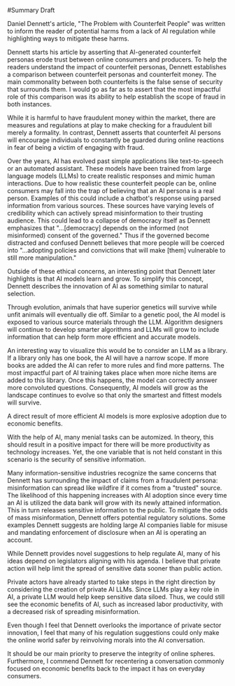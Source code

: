 #Summary Draft

Daniel Dennett's article, "The Problem with Counterfeit People" was written to inform the reader of potential harms from a lack of AI regulation while highlighting ways to mitigate these harms. 

Dennett starts his article by asserting that AI-generated counterfeit personas erode trust between online consumers and producers. To help the readers understand the impact of counterfeit personas, Dennett establishes a comparison between counterfeit personas and counterfeit money. The main commonality between both counterfeits is the false sense of security that surrounds them. I would go as far as to assert that the most impactful role of this comparison was its ability to help establish the scope of fraud in both instances.

While it is harmful to have fraudulent money within the market, there are measures and regulations at play to make checking for a fraudulent bill merely a formality. In contrast, Dennett asserts that counterfeit AI persons will encourage individuals to constantly be guarded during online reactions in fear of being a victim of engaging with fraud. 

Over the years, AI has evolved past simple applications like text-to-speech or an automated assistant. These models have been trained from large language models (LLMs) to create realistic responses and mimic human interactions. Due to how realistic these counterfeit people can be, online consumers may fall into the trap of believing that an AI persona is a real person. Examples of this could include a chatbot's response using parsed information from various sources. These sources have varying levels of credibility which can actively spread misinformation to their trusting audience. This could lead to a collapse of democracy itself as Dennett emphasizes that "...[democracy] depends on the informed (not misinformed) consent of the governed." Thus if the governed become distracted and confused Dennett believes that more people will be coerced into "...adopting policies and convictions that will make [them] vulnerable to still more manipulation." 

Outside of these ethical concerns, an interesting point that Dennett later highlights is that AI models learn and grow.  To simplify this concept, Dennett describes the innovation of AI as something similar to natural selection. 

Through evolution, animals that have superior genetics will survive while unfit animals will eventually die off. Similar to a genetic pool, the AI model is exposed to various source materials through the LLM. Algorithm designers will continue to develop smarter algorithms and LLMs will grow to include information that can help form more efficient and accurate models. 

An interesting way to visualize this would be to consider an LLM as a library. If a library only has one book, the AI will have a narrow scope. If more books are added the AI can refer to more rules and find more patterns. The most impactful part of AI training takes place when more niche items are added to this library. Once this happens, the model can correctly answer more convoluted questions. Consequently, AI models will grow as the landscape continues to evolve so that only the smartest and fittest models will survive.

A direct result of more efficient AI models is more explosive adoption due to economic benefits. 

With the help of AI, many menial tasks can be automized. In theory, this should result in a positive impact for there will be more productivity as technology increases. Yet, the one variable that is not held constant in this scenario is the security of sensitive information. 

Many information-sensitive industries recognize the same concerns that Dennett has surrounding the impact of claims from a fraudulent persona: misinformation can spread like wildfire if it comes from a "trusted" source. The likelihood of this happening increases with AI adoption since every time an AI is utilized the data bank will grow with its newly attained information. This in turn releases sensitive information to the public. To mitigate the odds of mass misinformation, Dennett offers potential regulatory solutions. Some examples Dennett suggests are holding large AI companies liable for misuse and mandating enforcement of disclosure when an AI is operating an account.

While Dennett provides novel suggestions to help regulate AI, many of his ideas depend on legislators aligning with his agenda. I believe that private action will help limit the spread of sensitive data sooner than public action. 

Private actors have already started to take steps in the right direction by considering the creation of private AI LLMs. Since LLMs play a key role in AI, a private LLM would help keep sensitive data siloed. Thus, we could still see the economic benefits of AI, such as increased labor productivity, with a decreased risk of spreading misinformation. 

Even though I feel that Dennett overlooks the importance of private sector innovation, I feel that many of his regulation suggestions could only make the online world safer by reinvolving morals into the AI conversation. 

It should be our main priority to preserve the integrity of online spheres. Furthermore, I commend Dennett for recentering a conversation commonly focused on economic benefits back to the impact it has on everyday consumers.
